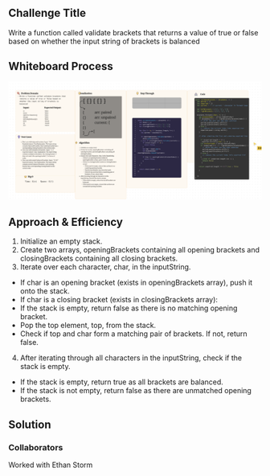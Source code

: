 ## Challenge Title

Write a function called validate brackets that returns a value of true or false based on whether the input string of brackets is balanced

## Whiteboard Process

![Whiteboard Process](./Screenshot%202023-06-01%20at%205.20.39%20PM.png)

## Approach & Efficiency

1. Initialize an empty stack.
2. Create two arrays, openingBrackets containing all opening brackets and closingBrackets containing all closing brackets.
3. Iterate over each character, char, in the inputString.

- If char is an opening bracket (exists in openingBrackets array), push it onto the stack.
- If char is a closing bracket (exists in closingBrackets array):
- If the stack is empty, return false as there is no matching opening bracket.
- Pop the top element, top, from the stack.
- Check if top and char form a matching pair of brackets. If not, return false.

4. After iterating through all characters in the inputString, check if the stack is empty.

- If the stack is empty, return true as all brackets are balanced.
- If the stack is not empty, return false as there are unmatched opening brackets.

## Solution

<!-- const validateBrackets = (brackets) => {
  let stack = [];
  let openingBrackets = ['{', '[', '('];
  let closingBrackets = ['}', ']', ')'];

  for (let i = 0; i < brackets.length; i++) {
    let current = brackets[i];

    if (openingBrackets.includes(current)) {
      stack.push(current);
    } else if (closingBrackets.includes(current)) {
      if (stack.length === 0) {
        return false;
      }
      let top = stack.pop();
      let bracketIndex = closingBrackets.indexOf(current);

      if (top !== openingBrackets[bracketIndex]) {
        return false;
      }
    }
  }

  return stack.length === 0;
}; -->

### Collaborators

Worked with Ethan Storm
